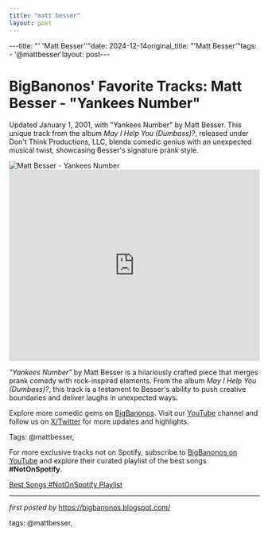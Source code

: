 ```yaml
---
title: "matt besser"
layout: post
---
```

---title: "' 'Matt Besser''"date: 2024-12-14original_title: "'Matt Besser'"tags:  - '@mattbesser'layout: post---<!-- Post Title --><h1 >BigBanonos' Favorite Tracks: Matt Besser - "Yankees Number"</h1> <!-- Introductory Text --><p >Updated January 1, 2001, with "Yankees Number" by Matt Besser. This unique track from the album <em>May I Help You (Dumbass)?</em>, released under Don't Think Productions, LLC, blends comedic genius with an unexpected musical twist, showcasing Besser's signature prank style.</p> <!-- Featured Image --><div > <img src="https://i1.sndcdn.com/artworks-072b2CoXKZ78-0-t240x240.jpg" alt="Matt Besser - Yankees Number" /></div> <!-- YouTube Video Embed --><div > <iframe width="100%" height="385" src="https://www.youtube.com/embed/U2rnuh5ArZM" title="Yankees Number" frameborder="0" allow="accelerometer; autoplay; clipboard-write; encrypted-media; gyroscope; picture-in-picture; web-share" referrerpolicy="strict-origin-when-cross-origin" allowfullscreen></iframe></div> <!-- Song Information --><div > <p><em>"Yankees Number"</em> by Matt Besser is a hilariously crafted piece that merges prank comedy with rock-inspired elements. From the album <em>May I Help You (Dumbass)?</em>, this track is a testament to Besser's ability to push creative boundaries and deliver laughs in unexpected ways.</p></div> <!-- Footer Links --><div > <p>Explore more comedic gems on <a href="https://bigbanonos.blogspot.com/" target="_blank">BigBanonos</a>. Visit our <a href="https://www.youtube.com/@BigBanonos" target="_blank">YouTube</a> channel and follow us on <a href="https://x.com/bigbanonos" target="_blank">X/Twitter</a> for more updates and highlights.</p></div> <!-- Tags --><p >Tags: @mattbesser,</p><!--Subscribe and Playlist Links--><div>    <p>For more exclusive tracks not on Spotify, subscribe to <a href="https://www.youtube.com/@BigBanonos" target="_blank">BigBanonos on YouTube</a> and explore their curated playlist of the best songs <strong>#NotOnSpotify</strong>.</p>    <p><a href="https://www.youtube.com/playlist?list=PLtuNtuTatqI0kFahUCbtbfenC_ET5O_tr" target="_blank">Best Songs #NotOnSpotify Playlist<br /></a></p></div><hr /><p><em>first posted by</em> <a href="https://bigbanonos.blogspot.com/" rel="noopener" target="_new">https://bigbanonos.blogspot.com/</a></p><p>tags: @mattbesser,</p>